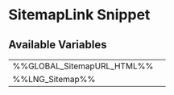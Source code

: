# <span class="jumptarget"> SitemapLink Snippet </span>

## <span class="jumptarget"> Available Variables </span>
|||
|---|---|
| %%GLOBAL_SitemapURL_HTML%% |
| %%LNG_Sitemap%% |
